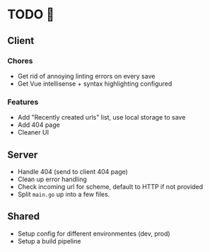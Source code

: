 # TODO 🦆

## Client

### Chores
- Get rid of annoying linting errors on every save
- Get Vue intellisense + syntax highlighting configured

### Features
- Add "Recently created urls" list, use local storage to save
- Add 404 page
- Cleaner UI

## Server
- Handle 404 (send to client 404 page)
- Clean up error handling
- Check incoming url for scheme, default to HTTP if not provided
- Split `main.go` up into a few files. 

## Shared
- Setup config for different environmentes (dev, prod)
- Setup a build pipeline